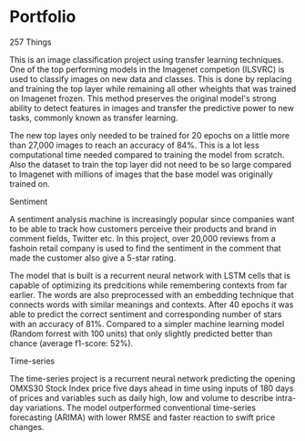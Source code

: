 # Portfolio

257 Things

This is an image classification project using transfer learning techniques. One of the top performing models in the Imagenet  competion (ILSVRC) is used to classify images on new data and classes. This is done by replacing and training the top layer while remaining all other wheights that was trained on Imagenet frozen. This method preserves the original model's strong ability to detect features in images and transfer the predictive power to new tasks, commonly known as transfer learning.

The new top layes only needed to be trained for 20 epochs on a little more than 27,000 images to reach an accuracy of 84%. This is a lot less computational time needed compared to training the model from scratch. Also the dataset to train the top layer did not need to be so large compared to Imagenet with millions of images that the base model was originally trained on.


Sentiment

A sentiment analysis machine is increasingly popular since companies want to be able to track how customers perceive their products and brand in comment fields, Twitter etc. In this project, over 20,000 reviews from a fashoin retail company is used to find the sentiment in the comment that made the customer also give a 5-star rating. 

The model that is built is a recurrent neural network with LSTM cells that is capable of optimizing its predcitions while remembering contexts from far earlier. The words are also preprocessed with an embedding technique that connects words with similar meanings and contexts. After 40 epochs it was able to predict the correct sentiment and corresponding number of stars with an accuracy of 81%. Compared to a simpler machine learning model (Random forrest with 100 units) that only slightly predicted better than chance (average f1-score: 52%).


Time-series

The time-series project is a recurrent neural network predicting the opening OMXS30 Stock Index price five days ahead in time using inputs of 180 days of prices and variables such as daily high, low and volume to describe intra-day variations. The model outperformed conventional time-series forecasting (ARIMA) with lower RMSE and faster reaction to swift price changes.
